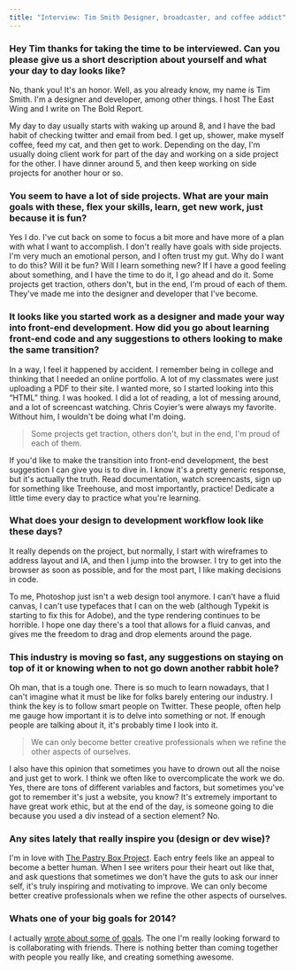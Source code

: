 ```yaml
---
title: "Interview: Tim Smith Designer, broadcaster, and coffee addict"
---
```

### Hey Tim thanks for taking the time to be interviewed. Can you please give us a short description about yourself and what your day to day looks like?

No, thank you! It's an honor. Well, as you already know, my name is Tim Smith. I'm a designer and developer, among other things. I host The East Wing and I write on The Bold Report.

My day to day usually starts with waking up around 8, and I have the bad habit of checking twitter and email from bed. I get up, shower, make myself coffee, feed my cat, and then get to work. Depending on the day, I'm usually doing client work for part of the day and working on a side project for the other. I have dinner around 5, and then keep working on side projects for another hour or so.

### You seem to have a lot of side projects. What are your main goals with these, flex your skills, learn, get new work, just because it is fun?

Yes I do. I've cut back on some to focus a bit more and have more of a plan with what I want to accomplish. I don't really have goals with side projects. I'm very much an emotional person, and I often trust my gut. Why do I want to do this? Will it be fun? Will I learn something new? If I have a good feeling about something, and I have the time to do it, I go ahead and do it. Some projects get traction, others don't, but in the end, I'm proud of each of them. They've made me into the designer and developer that I've become.

### It looks like you started work as a designer and made your way into front-end development. How did you go about learning front-end code and any suggestions to others looking to make the same transition?

In a way, I feel it happened by accident. I remember being in college and thinking that I needed an online portfolio. A lot of my classmates were just uploading a PDF to their site. I wanted more, so I started looking into this “HTML” thing. I was hooked. I did a lot of reading, a lot of messing around, and a lot of screencast watching. Chris Coyier’s were always my favorite. Without him, I wouldn't be doing what I'm doing.

> Some projects get traction, others don't, but in the end, I'm proud of each of them.

If you'd like to make the transition into front-end development, the best suggestion I can give you is to dive in. I know it's a pretty generic response, but it's actually the truth. Read documentation, watch screencasts, sign up for something like Treehouse, and most importantly, practice! Dedicate a little time every day to practice what you're learning.

### What does your design to development workflow look like these days?

It really depends on the project, but normally, I start with wireframes to address layout and IA, and then I jump into the browser. I try to get into the browser as soon as possible, and for the most part, I like making decisions in code.

To me, Photoshop just isn't a web design tool anymore. I can't have a fluid canvas, I can't use typefaces that I can on the web (although Typekit is starting to fix this for Adobe), and the type rendering continues to be horrible. I hope one day there's a tool that allows for a fluid canvas, and gives me the freedom to drag and drop elements around the page.

### This industry is moving so fast, any suggestions on staying on top of it or knowing when to not go down another rabbit hole?

Oh man, that is a tough one. There is so much to learn nowadays, that I can't imagine what it must be like for folks barely entering our industry. I think the key is to follow smart people on Twitter. These people, often help me gauge how important it is to delve into something or not. If enough people are talking about it, it's probably time I look into it.

> We can only become better creative professionals when we refine the other aspects of ourselves.

I also have this opinion that sometimes you have to drown out all the noise and just get to work. I think we often like to overcomplicate the work we do. Yes, there are tons of different variables and factors, but sometimes you've got to remember it's just a website, you know? It's extremely important to have great work ethic, but at the end of the day, is someone going to die because you used a div instead of a section element? No.

### Any sites lately that really inspire you (design or dev wise)?

I'm in love with [The Pastry Box Project](https://the-pastry-box-project.net/). Each entry feels like an appeal to become a better human. When I see writers pour their heart out like that, and ask questions that sometimes we don't have the guts to ask our inner self, it's truly inspiring and motivating to improve. We can only become better creative professionals when we refine the other aspects of ourselves.

### Whats one of your big goals for 2014?

I actually [wrote about some of goals](http://theboldreport.net/2014/01/looking-forward/). The one I'm really looking forward to is collaborating with friends. There is nothing better than coming together with people you really like, and creating something awesome.